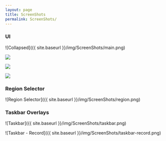 ```yaml
---
layout: page
title: ScreenShots
permalink: ScreenShots/
---
```


### UI
![Collapsed]({{ site.baseurl }}/img/ScreenShots/main.png)

<div class="row">
    <div class="col-md-4">
        <p><img src="{{ site.baseurl }}/img/ScreenShots/expanded.png"/></p>
    </div>
    <div class="col-md-4">
        <p><img src="{{ site.baseurl }}/img/ScreenShots/hotkey.png"/></p>
    </div>
    <div class="col-md-4">
        <p><img src="{{ site.baseurl }}/img/ScreenShots/config.png"/></p>
    </div>
</div>

### Region Selector
![Region Selector]({{ site.baseurl }}/img/ScreenShots/region.png)

### Taskbar Overlays
![Taskbar]({{ site.baseurl }}/img/ScreenShots/taskbar.png)

![Taskbar - Record]({{ site.baseurl }}/img/ScreenShots/taskbar-record.png)